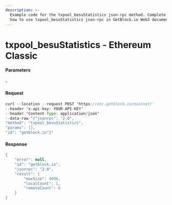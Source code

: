 ```yaml
---
description: >-
  Example code for the txpool_besuStatistics json-rpc method. Сomplete guide on
  how to use txpool_besuStatistics json-rpc in GetBlock.io Web3 documentation.
---
```


# txpool\_besuStatistics - Ethereum Classic

#### Parameters

\-

#### Request

```java
curl --location --request POST 'https://etc.getblock.io/mainnet/' 
--header 'x-api-key: YOUR-API-KEY' 
--header 'Content-Type: application/json' 
--data-raw '{"jsonrpc": "2.0",
"method": "txpool_besuStatistics",
"params": [],
"id": "getblock.io"}'
```

#### Response

```java
{
    "error": null,
    "id": "getblock.io",
    "jsonrpc": "2.0",
    "result": {
        "maxSize": 4096,
        "localCount": 1,
        "remoteCount": 0
    }
}
```
